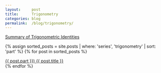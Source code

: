 ```yaml
---
layout:     post
title:      Trigonometry
categories: blog
permalink:  /blog/trigonometry/
---
```


[Summary of Trigonometric Identities](/blog/trigonometry/summary-of-trig-identities)

{% assign sorted_posts = site.posts | where: 'series', 'trigonometry' | sort: 'part' %}
{% for post in sorted_posts %}
  <div class="post-link-container">
    <a href="{{ post.url }}" class="post-link-item"> 
        {{ post.part }}) {{ post.title }} 
        <!-- I'll play around with this later
        <time datetime="{{ post.date | date_to_xmlschema }}" class="post-link-date">{{ post.date | date_to_string }}</time>
        -->
    </a>
  </div>
{% endfor %}